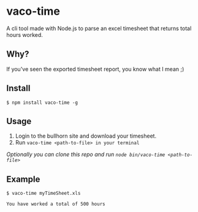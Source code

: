 # vaco-time
A cli tool made with Node.js to parse an excel timesheet that returns total hours worked.

## Why?

If you've seen the exported timesheet report, you know what I mean ;)  

## Install 
```
$ npm install vaco-time -g 
```

## Usage

1. Login to the bullhorn site and download your timesheet.
2. Run `vaco-time <path-to-file> in your terminal`

*Optionally you can clone this repo and run `node bin/vaco-time <path-to-file>`*

## Example

```
$ vaco-time myTimeSheet.xls

You have worked a total of 500 hours
```

